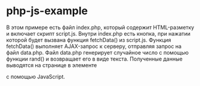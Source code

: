 # php-js-example
В этом примере есть файл index.php, который содержит HTML-разметку и включает скрипт script.js. Внутри index.php есть кнопка, при нажатии которой будет вызвана функция fetchData() из script.js.
Функция fetchData() выполняет AJAX-запрос к серверу, отправляя запрос на файл data.php. Файл data.php генерирует случайное число с помощью функции rand() и возвращает его в виде текста.
Полученные данные выводятся на странице в элементе <p> с помощью JavaScript.
